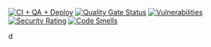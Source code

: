 [![CI + QA + Deploy](https://github.com/GonzaloAcost4/Integraci-n-Continua/actions/workflows/node.js.yml/badge.svg)](https://github.com/GonzaloAcost4/Integraci-n-Continua/actions/workflows/node.js.yml)
[![Quality Gate Status](https://sonarcloud.io/api/project_badges/measure?project=GonzaloAcost4_Integraci-n-Continua&metric=alert_status)](https://sonarcloud.io/summary/new_code?id=GonzaloAcost4_Integraci-n-Continua)
[![Vulnerabilities](https://sonarcloud.io/api/project_badges/measure?project=GonzaloAcost4_Integraci-n-Continua&metric=vulnerabilities)](https://sonarcloud.io/summary/new_code?id=GonzaloAcost4_Integraci-n-Continua)
[![Security Rating](https://sonarcloud.io/api/project_badges/measure?project=GonzaloAcost4_Integraci-n-Continua&metric=security_rating)](https://sonarcloud.io/summary/new_code?id=GonzaloAcost4_Integraci-n-Continua)
[![Code Smells](https://sonarcloud.io/api/project_badges/measure?project=GonzaloAcost4_Integraci-n-Continua&metric=code_smells)](https://sonarcloud.io/summary/new_code?id=GonzaloAcost4_Integraci-n-Continua)

d
